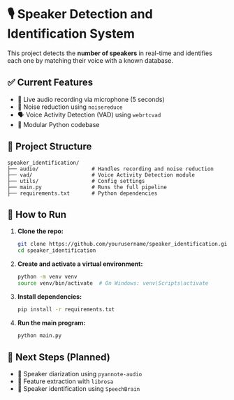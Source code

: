 # 🎙️ Speaker Detection and Identification System

This project detects the **number of speakers** in real-time and identifies each one by matching their voice with a known database.

## ✅ Current Features

- 🔴 Live audio recording via microphone (5 seconds)  
- 🧼 Noise reduction using `noisereduce`  
- 🗣️ Voice Activity Detection (VAD) using `webrtcvad`  
- 📂 Modular Python codebase  

## 📁 Project Structure

```
speaker_identification/
├── audio/                 # Handles recording and noise reduction
├── vad/                   # Voice Activity Detection module
├── utils/                 # Config settings
├── main.py                # Runs the full pipeline
├── requirements.txt       # Python dependencies
```

## 🚀 How to Run

1. **Clone the repo:**
   ```bash
   git clone https://github.com/yourusername/speaker_identification.git
   cd speaker_identification
   ```

2. **Create and activate a virtual environment:**
   ```bash
   python -m venv venv
   source venv/bin/activate  # On Windows: venv\Scripts\activate
   ```

3. **Install dependencies:**
   ```bash
   pip install -r requirements.txt
   ```

4. **Run the main program:**
   ```bash
   python main.py
   ```

## 📌 Next Steps (Planned)

- 🧠 Speaker diarization using `pyannote-audio`  
- 🎼 Feature extraction with `librosa`  
- 🔐 Speaker identification using `SpeechBrain`  
